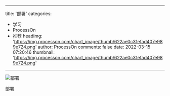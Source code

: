 
---
title: '部署'
categories: 
 - 学习
 - ProcessOn
 - 推荐
headimg: 'https://img.processon.com/chart_image/thumb/622ae0c31efad407e989e724.png'
author: ProcessOn
comments: false
date: 2022-03-15 07:20:46
thumbnail: 'https://img.processon.com/chart_image/thumb/622ae0c31efad407e989e724.png'
---

<div>   
<img class="thumb" alt="部署" src="https://img.processon.com/chart_image/thumb/622ae0c31efad407e989e724.png" referrerpolicy="no-referrer">
<p>部署</p>  
</div>
            